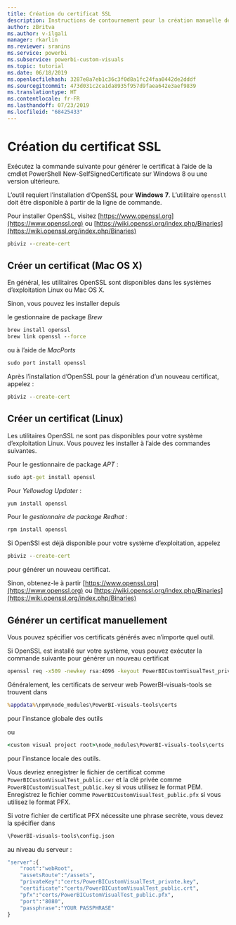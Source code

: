```yaml
---
title: Création du certificat SSL
description: Instructions de contournement pour la création manuelle des certificats pour un serveur de développement
author: zBritva
ms.author: v-ilgali
manager: rkarlin
ms.reviewer: sranins
ms.service: powerbi
ms.subservice: powerbi-custom-visuals
ms.topic: tutorial
ms.date: 06/18/2019
ms.openlocfilehash: 3287e8a7eb1c36c3f0d8a1fc24faa0442de2dddf
ms.sourcegitcommit: 473d031c2ca1da8935f957d9faea642e3aef9839
ms.translationtype: HT
ms.contentlocale: fr-FR
ms.lasthandoff: 07/23/2019
ms.locfileid: "68425433"
---
```

# <a name="creating-ssl-certificate"></a>Création du certificat SSL

Exécutez la commande suivante pour générer le certificat à l’aide de la cmdlet PowerShell New-SelfSignedCertificate sur Windows 8 ou une version ultérieure.

L’outil requiert l’installation d’OpenSSL pour **Windows** **7**. L’utilitaire `openssll` doit être disponible à partir de la ligne de commande.

Pour installer OpenSSL, visitez [https://www.openssl.org](https://www.openssl.org) ou [https://wiki.openssl.org/index.php/Binaries](https://wiki.openssl.org/index.php/Binaries)

```cmd
pbiviz --create-cert
```

## <a name="create-certificate-mac-os-x"></a>Créer un certificat (Mac OS X)

En général, les utilitaires OpenSSL sont disponibles dans les systèmes d’exploitation Linux ou Mac OS X.

Sinon, vous pouvez les installer depuis

le gestionnaire de package *Brew*

```cmd
brew install openssl
brew link openssl --force
```

ou à l’aide de *MacPorts*

```cmd
sudo port install openssl
```

Après l’installation d’OpenSSL pour la génération d’un nouveau certificat, appelez :

```cmd
pbiviz --create-cert
```

## <a name="create-certificate-linux"></a>Créer un certificat (Linux)

Les utilitaires OpenSSL ne sont pas disponibles pour votre système d’exploitation Linux. Vous pouvez les installer à l’aide des commandes suivantes.

Pour le gestionnaire de package *APT* :

```cmd
sudo apt-get install openssl
```

Pour *Yellowdog Updater* :

```cmd
yum install openssl
```

Pour le *gestionnaire de package Redhat* :

```cmd
rpm install openssl
```

Si OpenSSl est déjà disponible pour votre système d’exploitation, appelez

```cmd
pbiviz --create-cert
```

pour générer un nouveau certificat.

Sinon, obtenez-le à partir [https://www.openssl.org](https://www.openssl.org) ou [https://wiki.openssl.org/index.php/Binaries](https://wiki.openssl.org/index.php/Binaries)

## <a name="generate-certificate-manually"></a>Générer un certificat manuellement

Vous pouvez spécifier vos certificats générés avec n’importe quel outil.

Si OpenSSL est installé sur votre système, vous pouvez exécuter la commande suivante pour générer un nouveau certificat

```cmd
openssl req -x509 -newkey rsa:4096 -keyout PowerBICustomVisualTest_private.key -out PowerBICustomVisualTest_public.crt -days 365
```

Généralement, les certificats de serveur web PowerBI-visuals-tools se trouvent dans

```cmd
%appdata%\npm\node_modules\PowerBI-visuals-tools\certs
```

pour l’instance globale des outils

ou

```cmd
<custom visual project root>\node_modules\PowerBI-visuals-tools\certs
```

pour l’instance locale des outils.

Vous devriez enregistrer le fichier de certificat comme `PowerBICustomVisualTest_public.cer` et la clé privée comme `PowerBICustomVisualTest_public.key` si vous utilisez le format PEM.
Enregistrez le fichier comme `PowerBICustomVisualTest_public.pfx` si vous utilisez le format PFX.

Si votre fichier de certificat PFX nécessite une phrase secrète, vous devez la spécifier dans

```cmd
\PowerBI-visuals-tools\config.json
```

au niveau du serveur :

```cmd
"server":{
    "root":"webRoot",
    "assetsRoute":"/assets",
    "privateKey":"certs/PowerBICustomVisualTest_private.key",
    "certificate":"certs/PowerBICustomVisualTest_public.crt",
    "pfx":"certs/PowerBICustomVisualTest_public.pfx",
    "port":"8080",
    "passphrase":"YOUR PASSPHRASE"
}
```
